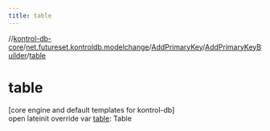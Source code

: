 ```yaml
---
title: table
---
```

//[kontrol-db-core](../../../../index.html)/[net.futureset.kontroldb.modelchange](../../index.html)/[AddPrimaryKey](../index.html)/[AddPrimaryKeyBuilder](index.html)/[table](table.html)



# table



[core engine and default templates for kontrol-db]\
open lateinit override var [table](table.html): Table




